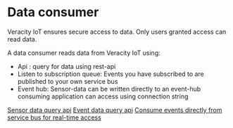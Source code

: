 ﻿---
author: Benedikte Kallåk
description: This section contains a toc for data consuming pages
---

# Data consumer

Veracity IoT ensures secure access to data. Only users granted access can read data.

A data consumer reads data from Veracity IoT using:
- Api : query for data using rest-api 
- Listen to subscription queue: Events you have subscribed to are published to your own service bus
- Event hub: Sensor-data can be written directly to an event-hub consuming application can access using connection string
 
[Sensor data query api](IotQueryApi.md)
[Event data query api](EventQueryApi.md)
[Consume events directly from service bus for real-time access](ServiceBusConsumerAzureFunction.md)
